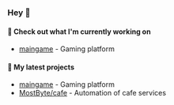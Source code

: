 ### Hey 👋

#### 👷 Check out what I'm currently working on

- [maingame](https://github.com/Dorsone/maingame) - Gaming platform

#### 🌱 My latest projects

- [maingame](https://github.com/Dorsone/maingame) - Gaming platform
- [MostByte/cafe](https://github.com/mostbyte/cafe) - Automation of cafe services
